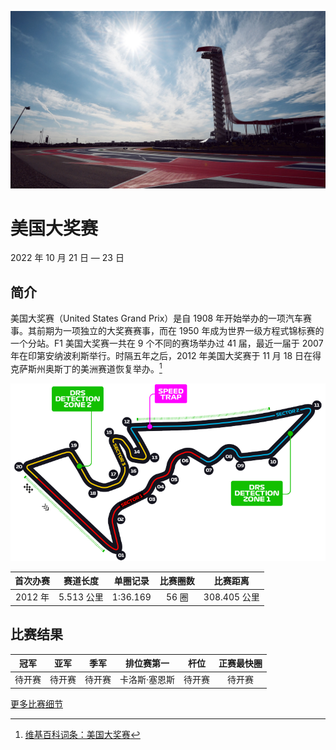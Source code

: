 ![美国大奖赛](../../media/img/photos/us.jpg)

# 美国大奖赛

2022 年 10 月 21 日 — 23 日

## 简介

美国大奖赛（United States Grand Prix）是自 1908 年开始举办的一项汽车赛事。其前期为一项独立的大奖赛赛事，而在 1950 年成为世界一级方程式锦标赛的一个分站。F1 美国大奖赛一共在 9 个不同的赛场举办过 41 届，最近一届于 2007 年在印第安纳波利斯举行。时隔五年之后，2012 年美国大奖赛于 11 月 18 日在得克萨斯州奥斯丁的美洲赛道恢复举办。[^1]

![赛道图](../../media/img/circuits/us-2022.png)

| 首次办赛 |  赛道长度  | 单圈记录 | 比赛圈数 |   比赛距离   |
| :------: | :--------: | :------: | :------: | :----------: |
| 2012 年  | 5.513 公里 | 1:36.169 |  56 圈   | 308.405 公里 |

## 比赛结果

|  冠军  |  亚军  |  季军  |  排位赛第一   |  杆位  | 正赛最快圈 |
| :----: | :----: | :----: | :-----------: | :----: | :--------: |
| 待开赛 | 待开赛 | 待开赛 | 卡洛斯·塞恩斯 | 待开赛 |   待开赛   |

[更多比赛细节](https://www.formula1.com/en/racing/2022/United_States.html)

[^1]: [维基百科词条：美国大奖赛](https://zh.wikipedia.org/wiki/%E7%BE%8E%E5%9B%BD%E5%A4%A7%E5%A5%96%E8%B5%9B)
